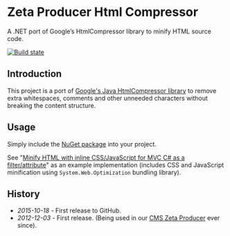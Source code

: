 # Zeta Producer Html Compressor

A .NET port of Google’s HtmlCompressor library to minify HTML source code.

[![Build state](https://travis-ci.org/UweKeim/ZetaProducerHtmlCompressor.svg?branch=master)](https://travis-ci.org/UweKeim/ZetaProducerHtmlCompressor "Travis CI build status")

## Introduction

This project is a port of [Google's Java HtmlCompressor library](https://code.google.com/p/htmlcompressor/) to remove extra whitespaces, comments and other unneeded characters without breaking the content structure.

## Usage

Simply include the [NuGet package](https://www.nuget.org/packages/ZetaProducerHtmlCompressor/) into your project.

See "[Minify HTML with inline CSS/JavaScript for MVC C# as a filter/attribute](https://gist.github.com/herman1vdb/a026e84330b481448b17)" as an example implementation (includes CSS and JavaScript minification using `System.Web.Optimization` bundling library).

## History

  * *2015-10-18* - First release to GitHub.
  * *2012-12-03* - First release. (Being used in our [CMS Zeta Producer](http://www.zeta-producer.com) ever since).
